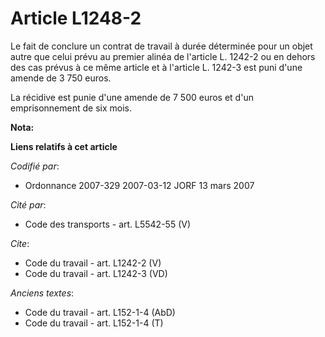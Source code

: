 # Article L1248-2

Le fait de conclure un contrat de travail à durée déterminée pour un objet autre que celui prévu au premier alinéa de
l'article L. 1242-2 ou en dehors des cas prévus à ce même article et à l'article L. 1242-3 est puni d'une amende de 3 750
euros. 

La récidive est punie d'une amende de 7 500 euros et d'un emprisonnement de six mois.

**Nota:**



**Liens relatifs à cet article**

_Codifié par_:

  - Ordonnance 2007-329 2007-03-12 JORF 13 mars 2007

_Cité par_:

  - Code des transports - art. L5542-55 (V)

_Cite_:

  - Code du travail - art. L1242-2 (V)
  - Code du travail - art. L1242-3 (VD)

_Anciens textes_:

  - Code du travail - art. L152-1-4 (AbD)
  - Code du travail - art. L152-1-4 (T)
